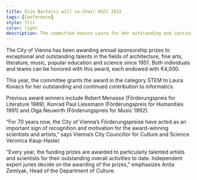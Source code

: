 ```yaml
---
title: Ezio Bartocci will co-Chair HSCC 2022 
tags: [Conference] 
style: fill
color: light
description: The committee honors Laura for her outstanding and continued contribution to informatics.   
---
```




The City of Vienna has been awarding annual sponsorship prizes to exceptional and outstanding talents in the fields of architecture, fine arts, literature, music, popular education and science since 1951. Both individuals and teams can be honored with this award, each endowed with €4,000.

This year, the committee grants the award in the category STEM to Laura Kovacs for her outstanding and continued contribution to informatics.

Previous award winners include Robert Menasse (Förderungspreis for Literature 1989), Konrad Paul Liessmann (Förderungspreis for Humanities 1991) and Olga Neuwirth (Förderungspreis for Music 1992).

“For 70 years now, the City of Vienna’s Förderungspreise have acted as an important sign of recognition and motivation for the award-winning scientists and artists,” says Vienna’s City Councillor for Culture and Science Veronica Kaup-Hasler.

“Every year, the funding prizes are awarded to particularly talented artists and scientists for their outstanding overall activities to date. Independent expert juries decide on the awarding of the prizes,” emphasizes Anita Zemlyak, Head of the Department of Culture.




 


